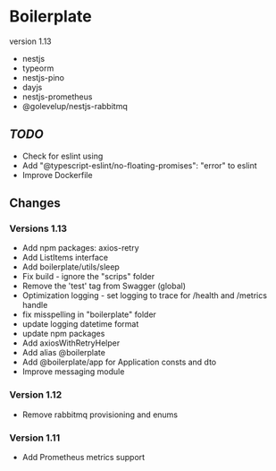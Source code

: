 # Boilerplate 
version 1.13

* nestjs
* typeorm
* nestjs-pino
* dayjs
* nestjs-prometheus
* @golevelup/nestjs-rabbitmq


## *TODO*
* Check for eslint using
* Add "@typescript-eslint/no-floating-promises": "error" to eslint
* Improve Dockerfile


## Changes

### Versions 1.13
* Add npm packages: axios-retry
* Add ListItems interface
* Add boilerplate/utils/sleep
* Fix build - ignore the "scrips" folder
* Remove the 'test' tag from Swagger (global)
* Optimization logging - set logging to trace for /health and /metrics handle
* fix misspelling in "boilerplate" folder
* update logging datetime format
* update npm packages
* Add axiosWithRetryHelper
* Add alias @boilerplate
* Add @boilerplate/app for Application consts and dto
* Improve messaging module

### Version 1.12
* Remove rabbitmq provisioning and enums
 
### Version 1.11
* Add Prometheus metrics support
